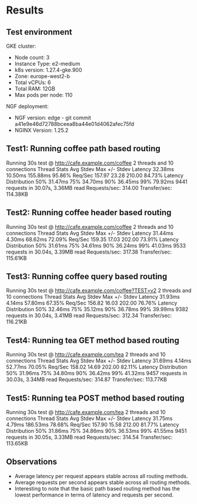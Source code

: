 # Results

## Test environment

GKE cluster:

- Node count: 3
- Instance Type: e2-medium
- k8s version: 1.27.4-gke.900
- Zone: europe-west2-b
- Total vCPUs: 6
- Total RAM: 12GB
- Max pods per node: 110

NGF deployment:

- NGF version: edge - git commit a41e9e46d72788bceea8ba44e01d4062afec75fd
- NGINX Version: 1.25.2

## Test1: Running coffee path based routing

Running 30s test @ http://cafe.example.com/coffee
  2 threads and 10 connections
  Thread Stats   Avg      Stdev     Max   +/- Stdev
    Latency    32.38ms   10.50ms 155.88ms   95.86%
    Req/Sec   157.97     23.28   210.00     84.73%
  Latency Distribution
     50%   31.47ms
     75%   34.70ms
     90%   36.45ms
     99%   79.92ms
  9441 requests in 30.07s, 3.36MB read
Requests/sec:    314.00
Transfer/sec:    114.38KB

## Test2: Running coffee header based routing

Running 30s test @ http://cafe.example.com/coffee
  2 threads and 10 connections
  Thread Stats   Avg      Stdev     Max   +/- Stdev
    Latency    31.44ms    4.30ms  68.62ms   72.09%
    Req/Sec   159.35     17.03   202.00     73.91%
  Latency Distribution
     50%   31.61ms
     75%   34.61ms
     90%   36.24ms
     99%   41.03ms
  9533 requests in 30.04s, 3.39MB read
Requests/sec:    317.38
Transfer/sec:    115.61KB

## Test3: Running coffee query based routing

Running 30s test @ http://cafe.example.com/coffee?TEST=v2
  2 threads and 10 connections
  Thread Stats   Avg      Stdev     Max   +/- Stdev
    Latency    31.93ms    4.14ms  57.80ms   67.35%
    Req/Sec   156.82     16.03   202.00     76.76%
  Latency Distribution
     50%   32.46ms
     75%   35.12ms
     90%   36.78ms
     99%   39.99ms
  9382 requests in 30.04s, 3.41MB read
Requests/sec:    312.34
Transfer/sec:    116.21KB

## Test4: Running tea GET method based routing

Running 30s test @ http://cafe.example.com/tea
  2 threads and 10 connections
  Thread Stats   Avg      Stdev     Max   +/- Stdev
    Latency    31.69ms    4.14ms  52.77ms   70.05%
    Req/Sec   158.02     14.69   202.00     82.11%
  Latency Distribution
     50%   31.96ms
     75%   34.80ms
     90%   36.42ms
     99%   41.32ms
  9457 requests in 30.03s, 3.34MB read
Requests/sec:    314.87
Transfer/sec:    113.77KB

## Test5: Running tea POST method based routing

Running 30s test @ http://cafe.example.com/tea
  2 threads and 10 connections
  Thread Stats   Avg      Stdev     Max   +/- Stdev
    Latency    31.75ms    4.79ms 186.53ms   78.68%
    Req/Sec   157.90     15.58   212.00     81.77%
  Latency Distribution
     50%   31.86ms
     75%   34.86ms
     90%   36.53ms
     99%   41.55ms
  9451 requests in 30.05s, 3.33MB read
Requests/sec:    314.54
Transfer/sec:    113.65KB

## Observations

- Average latency per request appears stable across all routing methods.
- Average requests per second appears stable across all routing methods.
- Interesting to note that the basic path based routing method has the lowest performance in terms of latency and
  requests per second.
